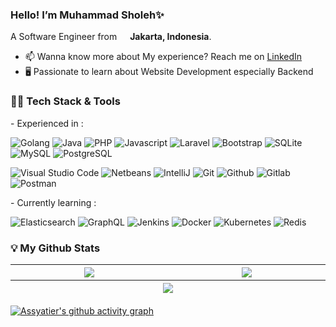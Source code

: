 ### Hello! I’m Muhammad Sholeh✨
<p dir="auto">
      <animated-image data-catalyst="">
            <a href="#" rel="nofollow" data-target="#" hidden="">
                  <img src="https://user-images.githubusercontent.com/73097560/115834477-dbab4500-a447-11eb-908a-139a6edaec5c.gif" style="max-width: 100%;" data-target="animated-image.originalImage" hidden="">
            </a>
            <span class="AnimatedImagePlayer" data-target="animated-image.player">
              <a data-target="animated-image.replacedLink" class="AnimatedImagePlayer-images" href="#"></a>
            </span>
      </animated-image>
</p>

A Software Engineer from <img src="https://cdn-icons-png.flaticon.com/512/323/323372.png" width="13"/> <b>Jakarta, Indonesia</b>. 
- 📫 Wanna know more about My experience? Reach me on  <a href="https://www.linkedin.com/in/muhammad-sholeh11/" target="_blank">LinkedIn</a>
- 🖥️ Passionate to learn about Website Development especially Backend

<h3>👨‍💻 Tech Stack & Tools</h3>
- Experienced in : 
  <p></p>
  <p>
    <img alt="Golang" src="https://img.shields.io/badge/go-%2300ADD8.svg?style=flat&logo=go&logoColor=white"/>
    <img alt="Java" src="https://img.shields.io/badge/java-%23ED8B00.svg?style=flat&logo=java&logoColor=white)" />
    <img alt="PHP" src="https://img.shields.io/badge/php-%23777BB4.svg?style=flat&logo=php&logoColor=white"/>
    <img alt="Javascript" src="https://img.shields.io/badge/javascript-%23323330.svg?style=flat&logo=javascript&logoColor=%23F7DF1E"/>
    <img alt="Laravel" src="https://img.shields.io/badge/laravel-%23FF2D20.svg?style=flat&logo=laravel&logoColor=white"/>
    <img alt="Bootstrap" src="https://img.shields.io/badge/bootstrap-%23181717.svg?style=flat&logo=bootstrap&logoColor=blue)">
    <img alt="SQLite" src="https://img.shields.io/badge/sqlite-%23ED8B00.svg?style=flat&logo=sqlite&logoColor=white)"/>
    <img alt="MySQL" src="https://img.shields.io/badge/mysql-%23777BB4.svg?style=flat&logo=mysql&logoColor=white"/>
    <img alt="PostgreSQL" src="https://img.shields.io/badge/postgres-%23316192.svg?style=flat&logo=postgresql&logoColor=white"/>
  </p>
  <p>
    <img alt="Visual Studio Code" src="https://img.shields.io/badge/Visual%20Studio%20Code-0078d7.svg?style=flat&logo=visual-studio-code&logoColor=white"/>
    <img alt="Netbeans" src="https://img.shields.io/badge/NetBeansIDE-1B6AC6.svg?style=flat&logo=apache-netbeans-ide&logoColor=white"/>
    <img alt="IntelliJ" src="https://img.shields.io/badge/IntelliJIDEA-0078d7.svg?style=flat&logo=intellij-idea&logoColor=white)"/>
    <img alt="Git" src="https://img.shields.io/badge/git-%23F05033.svg?style=flat&logo=git&logoColor=white"/>
    <img alt="Github" src="https://img.shields.io/badge/github-%23121011.svg?style=flat&logo=github&logoColor=white"/>
    <img alt="Gitlab" src="https://img.shields.io/badge/gitlab-%23181717.svg?style=flat&logo=gitlab&logoColor=white"/>
    <img alt="Postman" src="https://img.shields.io/badge/Postman-FF6C37?style=flat&logo=postman&logoColor=white"/>
  </p>
- Currently learning : 
  <p></p>
  <p>
    <img alt="Elasticsearch" src="https://img.shields.io/badge/-ElasticSearch-005571?style=flat&logo=elasticsearch)"/>
    <img alt="GraphQL" src="https://img.shields.io/badge/-GraphQL-E10098?style=flat&logo=graphql&logoColor=white"/>
    <img alt="Jenkins" src="https://img.shields.io/badge/jenkins-%232C5263.svg?style=flate&logo=jenkins&logoColor=white"/>
    <img alt="Docker" src="https://img.shields.io/badge/docker-%230db7ed.svg?style=flat&logo=docker&logoColor=white"/>
    <img alt="Kubernetes" src="https://img.shields.io/badge/kubernetes-%23326ce5.svg?style=flat&logo=kubernetes&logoColor=white"/>
    <img alt="Redis" src="https://img.shields.io/badge/redis-%23DD0031.svg?style=flat&logo=redis&logoColor=white"/>
  </p>
  
<h3>💡 My Github Stats</h3>
<table>
  <thead>
    <tr>
      <th width="500px">
            <img align="center" src="https://github-readme-stats.vercel.app/api?username=Assyatier21&show_icons=true&include_all_commits=true&count_private=true&hide=stars&theme=github_dark" />    
      </th>
      <th width="500px">
          <img align="center" src="https://github-readme-stats.vercel.app/api/top-langs?username=assyatier21&hide=CSS,Javascript&langs_count=10&layout=compact&count_private=true&theme=github_dark" />
      </th>
    </tr>
    <tr>
       <th colspan="2">
        <img align="center" src="https://github-readme-streak-stats.herokuapp.com?user=Assyatier21&theme=tokyonight_duo&date_format=j%20M%5B%20Y%5D" />
       </th>
    </tr>
  </thead>
</table>
 

[![Assyatier's github activity graph](https://github-readme-activity-graph.cyclic.app/graph?username=Assyatier21&theme=react-dark)](https://github.com/Assyatier21)
 
<!-- Updated on 27 December 2022 --!>
 


